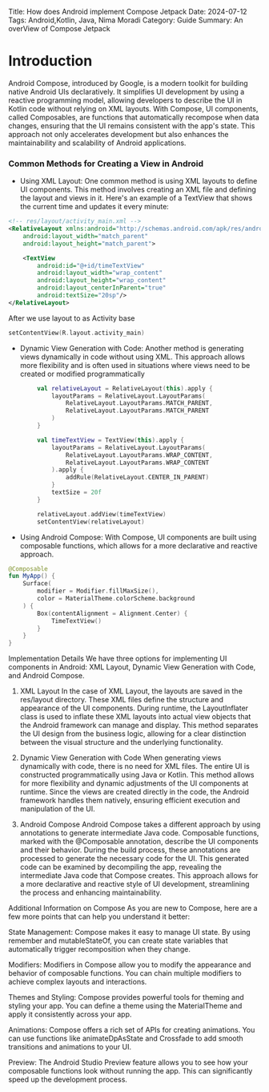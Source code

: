 Title: How does Android implement Compose Jetpack
Date: 2024-07-12
Tags: Android,Kotlin, Java, Nima Moradi
Category: Guide
Summary: An overView of Compose Jetpack

# Introduction


Android Compose, introduced by Google, is a modern toolkit for building native Android UIs declaratively. It simplifies UI development by using a reactive programming model, allowing developers to describe the UI in Kotlin code without relying on XML layouts. With Compose, UI components, called Composables, are functions that automatically recompose when data changes, ensuring that the UI remains consistent with the app's state. This approach not only accelerates development but also enhances the maintainability and scalability of Android applications.



### Common Methods for Creating a View in Android
* Using XML Layout: 
One common method is using XML layouts to define UI components. This method involves creating an XML file and defining the layout and views in it. Here's an example of a TextView that shows the current time and updates it every minute:

```xml
<!-- res/layout/activity_main.xml -->
<RelativeLayout xmlns:android="http://schemas.android.com/apk/res/android"
    android:layout_width="match_parent"
    android:layout_height="match_parent">

    <TextView
        android:id="@+id/timeTextView"
        android:layout_width="wrap_content"
        android:layout_height="wrap_content"
        android:layout_centerInParent="true"
        android:textSize="20sp"/>
</RelativeLayout>
```
After we use layout to as Activity base
```kotlin
setContentView(R.layout.activity_main)
```

* Dynamic View Generation with Code:
Another method is generating views dynamically in code without using XML. This approach allows more flexibility and is often used in situations where views need to be created or modified programmatically

```kotlin
        val relativeLayout = RelativeLayout(this).apply {
            layoutParams = RelativeLayout.LayoutParams(
                RelativeLayout.LayoutParams.MATCH_PARENT,
                RelativeLayout.LayoutParams.MATCH_PARENT
            )
        }

        val timeTextView = TextView(this).apply {
            layoutParams = RelativeLayout.LayoutParams(
                RelativeLayout.LayoutParams.WRAP_CONTENT,
                RelativeLayout.LayoutParams.WRAP_CONTENT
            ).apply {
                addRule(RelativeLayout.CENTER_IN_PARENT)
            }
            textSize = 20f
        }

        relativeLayout.addView(timeTextView)
        setContentView(relativeLayout)
```

* Using Android Compose: With Compose, UI components are built using composable functions, which allows for a more declarative and reactive approach.

```kotlin
@Composable
fun MyApp() {
    Surface(
        modifier = Modifier.fillMaxSize(),
        color = MaterialTheme.colorScheme.background
    ) {
        Box(contentAlignment = Alignment.Center) {
            TimeTextView()
        }
    }
}
```
Implementation Details
We have three options for implementing UI components in Android: XML Layout, Dynamic View Generation with Code, and Android Compose.

1. XML Layout
In the case of XML Layout, the layouts are saved in the res/layout directory. These XML files define the structure and appearance of the UI components. During runtime, the LayoutInflater class is used to inflate these XML layouts into actual view objects that the Android framework can manage and display. This method separates the UI design from the business logic, allowing for a clear distinction between the visual structure and the underlying functionality.

2. Dynamic View Generation with Code
When generating views dynamically with code, there is no need for XML files. The entire UI is constructed programmatically using Java or Kotlin. This method allows for more flexibility and dynamic adjustments of the UI components at runtime. Since the views are created directly in the code, the Android framework handles them natively, ensuring efficient execution and manipulation of the UI.

3. Android Compose
Android Compose takes a different approach by using annotations to generate intermediate Java code. Composable functions, marked with the @Composable annotation, describe the UI components and their behavior. During the build process, these annotations are processed to generate the necessary code for the UI. This generated code can be examined by decompiling the app, revealing the intermediate Java code that Compose creates. This approach allows for a more declarative and reactive style of UI development, streamlining the process and enhancing maintainability.

Additional Information on Compose
As you are new to Compose, here are a few more points that can help you understand it better:

State Management: Compose makes it easy to manage UI state. By using remember and mutableStateOf, you can create state variables that automatically trigger recomposition when they change.

Modifiers: Modifiers in Compose allow you to modify the appearance and behavior of composable functions. You can chain multiple modifiers to achieve complex layouts and interactions.

Themes and Styling: Compose provides powerful tools for theming and styling your app. You can define a theme using the MaterialTheme and apply it consistently across your app.

Animations: Compose offers a rich set of APIs for creating animations. You can use functions like animateDpAsState and Crossfade to add smooth transitions and animations to your UI.

Preview: The Android Studio Preview feature allows you to see how your composable functions look without running the app. This can significantly speed up the development process.